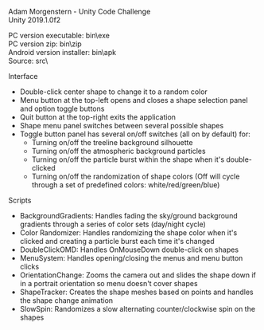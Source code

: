 Adam Morgenstern - Unity Code Challenge  
Unity 2019.1.0f2

PC version executable: bin\exe  
PC version zip: bin\zip  
Android version installer: bin\apk  
Source: src\

Interface

- Double-click center shape to change it to a random color
- Menu button at the top-left opens and closes a shape selection panel and option toggle buttons
- Quit button at the top-right exits the application
- Shape menu panel switches between several possible shapes
- Toggle button panel has several on/off switches (all on by default) for:
  - Turning on/off the treeline background silhouette
  - Turning on/off the atmospheric background particles
  - Turning on/off the particle burst within the shape when it's double-clicked
  - Turning on/off the randomization of shape colors (Off will cycle through a set of predefined colors: white/red/green/blue)
    
  
Scripts
  
- BackgroundGradients: Handles fading the sky/ground background gradients through a series of color sets (day/night cycle)
- Color Randomizer: Handles randomizing the shape color when it's clicked and creating a particle burst each time it's changed
- DoubleClickOMD: Handles OnMouseDown double-click on shapes
- MenuSystem: Handles opening/closing the menus and menu button clicks
- OrientationChange: Zooms the camera out and slides the shape down if in a portrait orientation so menu doesn't cover shapes
- ShapeTracker: Creates the shape meshes based on points and handles the shape change animation
- SlowSpin: Randomizes a slow alternating counter/clockwise spin on the shapes

